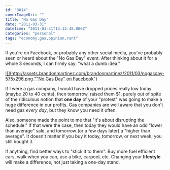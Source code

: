 ```yaml
---
id: "3014"
coverImageUri: ""
title: "No Gas Day"
date: "2011-03-31"
datetime: "2011-03-31T13:12:48.000Z"
categories: "personal"
tags: "economy,gas,opinion,rant"
---
```


If you're on Facebook, or probably any other social media, you've probably seen or heard about the "No Gas Day" event. After thinking about it for a whole 3 seconds, I can firmly say: "what a dumb idea."

[![](http://assets.brandonmartinez.com/brandonmartinez/2011/03/nogasday-575x296.png ""No Gas Day" on Facebook")](http://assets.brandonmartinez.com/brandonmartinez/2011/03/nogasday.png)

If I were a gas company, I would have dropped prices really low today (maybe 20 to 40 cents), then tomorrow, raised them $1, purely out of spite of the ridiculous notion that **one day** of your "protest" was going to make a huge difference in our profits. Gas companies are well aware that you don't need gas _every day_, but they know you need it often.

Also, someone made the point to me that "it's about disrupting the schedule." If that were the case, then today they would have an odd "lower than average" sale, and tomorrow (or a few days later) a "higher than average". It doesn't matter if you buy it today, tomorrow, or next week; you still bought it.

If anything, find better ways to "stick it to them". Buy more fuel efficient cars, walk when you can, use a bike, carpool, etc. Changing your **lifestyle** will make a difference, not just taking a one-day stand.
